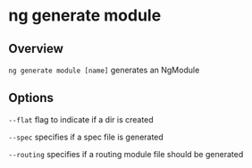 <!-- Links in /docs/documentation should NOT have `.md` at the end, because they end up in our wiki at release. -->

# ng generate module

## Overview
`ng generate module [name]` generates an NgModule

## Options

`--flat` flag to indicate if a dir is created

`--spec` specifies if a spec file is generated

`--routing` specifies if a routing module file should be generated
